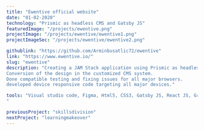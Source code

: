 ```yaml
---
title: "Ewentive official website"
date: "01-02-2020"
technology: "Prismic as headless CMS and Gatsby JS"
featuredImage: "/projects/ewentive.png"
projectImage: "/projects/ewentive/ewentive1.png"
projectImageSec: "/projects/ewentive/ewentive2.png"

githublink: "https://github.com/Arminbusatlic72/ewentive"
link: "https://www.ewentive.io/"
slug: "ewentive"
description: "Creating a JAM Stack application using Prismic as headless CMS and Gatsby JS for creating static websites.
Conversion of the design in the customized CMS system.
Done compatible testing and fixing issues for all major browsers.
developed device responsive code targeting all major devices."

tools: "Visual studio code, Figma, Html5, CSS3, Gatsby JS, React JS, GraphQL, SCSS, PHP, Wordpress, Netlify, Cpanel
"

previousProject: "skillsdivision"
nextProject: "learningmakeover"
---
```

